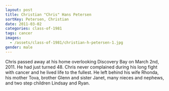 ```yaml
---
layout: post
title: Christian "Chris" Hans Petersen
sortKey: Petersen, Christian
date: 2011-03-02
categories: class-of-1981
tags: cancer
images:
  - /assets/class-of-1981/christian-h-petersen-1.jpg
gender: male
---
```

Chris passed away at his home overlooking Discovery Bay on March 2nd, 2011. He had just turned 48. Chris never complained during his long fight with cancer and he lived life to the fullest. He left behind his wife Rhonda, his mother Tova, brother Glenn and sister Janet, many nieces and nephews, and two step children Lindsay and Ryan.
